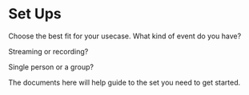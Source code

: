 # Set Ups

Choose the best fit for your usecase. What kind of event do you have?

Streaming or recording?

Single person or a group?

The documents here will help guide to the set you need to get started.
